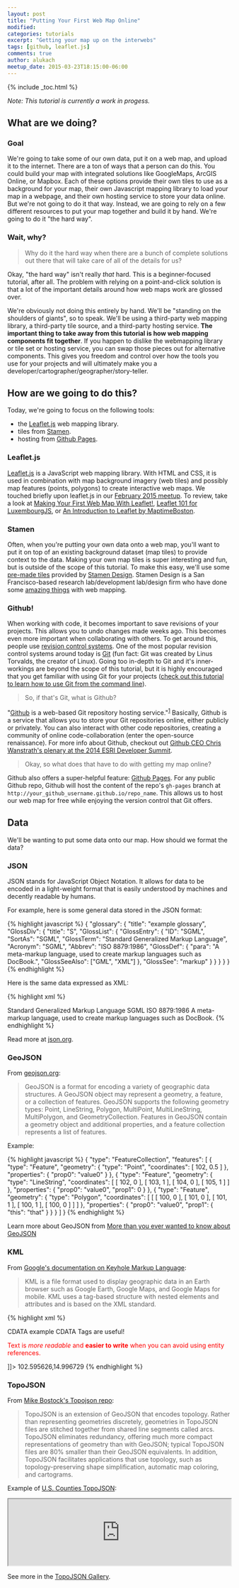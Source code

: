 ```yaml
---
layout: post
title: "Putting Your First Web Map Online"
modified:
categories: tutorials
excerpt: "Getting your map up on the interwebs"
tags: [github, leaflet.js]
comments: true
author: alukach
meetup_date: 2015-03-23T18:15:00-06:00
---
```


{% include _toc.html %}

_Note: This tutorial is currently a work in progess._

## What are we doing?

### Goal

We're going to take some of our own data, put it on a web map, and upload it to the internet. There are a ton of ways that a person can do this. You could build your map with integrated solutions like GoogleMaps, ArcGIS Online, or Mapbox. Each of these options provide their own tiles to use as a background for your map, their own Javascript mapping library to load your map in a webpage, and their own hosting service to store your data online. But we're not going to do it that way. Instead, we are going to rely on a few different resources to put your map together and build it by hand. We're going to do it "the hard way".

### Wait, why?

> Why do it the hard way when there are a bunch of complete solutions out there that will take care of all of the details for us?

Okay, "the hard way" isn't really _that_ hard. This is a beginner-focused tutorial, after all. The problem with relying on a point-and-click solution is that a lot of the important details around how web maps work are glossed over.

We're obviously not doing this entirely by hand. We'll be "standing on the shoulders of giants", so to speak. We'll be using a third-party web mapping library, a third-party tile source, and a third-party hosting service. **The important thing to take away from this tutorial is how web mapping components fit together**. If you happen to dislike the webmapping library or tile set or hosting service, you can swap those pieces out for alternative components. This gives you freedom and control over how the tools you use for your projects and will ultimately make you a developer/cartographer/geographer/story-teller.

## How are we going to do this?

Today, we're going to focus on the following tools:

* the [Leaflet.js] web mapping library.
* tiles from [Stamen][stamen tiles].
* hosting from [Github Pages].

### Leaflet.js

[Leaflet.js] is a JavaScript web mapping library. With HTML and CSS, it is used in combination with map background imagery (web tiles) and possibly map features (points, polygons) to create interactive web maps. We touched briefly upon leaflet.js in our [February 2015 meetup](http://maptimecalgary.github.io/meetups/2015/02/08/first-meetup/). To review, take a look at [Making Your First Web Map With Leaflet!](http://lyzidiamond.com/nacis-talk/#1), [Leaflet 101 for LuxembourgJS](http://luxembourgjs.github.io/leaflet-demo/), or [An Introduction to Leaflet by MaptimeBoston](http://maptimeboston.github.io/leaflet-intro/).

### Stamen

Often, when you're putting your own data onto a web map, you'll want to put it on top of an existing background dataset (map tiles) to provide context to the data. Making your own map tiles is super interesting and fun, but is outside of the scope of this tutorial. To make this easy, we'll use some [pre-made tiles][stamen tiles] provided by [Stamen Design]. Stamen Design is a San Francisco-based research lab/development lab/design firm who have done some [amazing things](http://prettymaps.stamen.com/) with web mapping.

### Github!

When working with code, it becomes important to save revisions of your projects. This allows you to undo changes made weeks ago.  This becomes even more important when collaborating with others. To get around this, people use [revision control systems](http://en.wikipedia.org/wiki/Revision_control). One of the most popular revision control systems around today is [Git](http://en.wikipedia.org/wiki/Git_software) (fun fact: Git was created by Linus Torvalds, the creator of Linux). Going too in-depth to Git and it's inner-workings are beyond the scope of this tutorial, but it is highly encouraged that you get familiar with using Git for your projects ([check out this tutorial to learn how to use Git from the command line](https://try.github.io/levels/)).

> So, if that's Git, what is Github?

"[Github] is a web-based Git repository hosting service."<sup>[1](http://en.wikipedia.org/wiki/GitHub)</sup> Basically, Github is a service that allows you to store your Git repositories online, either publicly or privately. You can also interact with other code repositories, creating a community of online code-collaboration (enter the open-source renaissance).  For more info about Github, checkout out [Github CEO Chris Wanstrath's plenary at the 2014 ESRI Developer Summit](http://video.esri.com/watch/3223/github-ceo).

> Okay, so what does that have to do with getting my map online?

Github also offers a super-helpful feature: [Github Pages]. For any public Github repo, Github will host the content of the repo's `gh-pages` branch at `http://your_github_username.github.io/repo_name`. This allows us to host our web map for free while enjoying the version control that Git offers.

## Data

We'll be wanting to put some data onto our map. How should we format the data?

### JSON

JSON stands for JavaScript Object Notation. It allows for data to be encoded in a light-weight format that is easily understood by machines and decently readable by humans.

For example, here is some general data stored in the JSON format:

{% highlight javascript %}
{
  "glossary": {
    "title": "example glossary",
    "GlossDiv": {
      "title": "S",
      "GlossList": {
        "GlossEntry": {
          "ID": "SGML",
          "SortAs": "SGML",
          "GlossTerm": "Standard Generalized Markup Language",
          "Acronym": "SGML",
          "Abbrev": "ISO 8879:1986",
          "GlossDef": {
            "para": "A meta-markup language, used to create markup languages such as DocBook.",
            "GlossSeeAlso": ["GML", "XML"]
          },
          "GlossSee": "markup"
        }
      }
    }
  }
}
{% endhighlight %}

Here is the same data expressed as XML:


{% highlight xml %}
<!DOCTYPE glossary PUBLIC "-//OASIS//DTD DocBook V3.1//EN">
 <glossary><title>example glossary</title>
  <GlossDiv><title>S</title>
   <GlossList>
    <GlossEntry ID="SGML" SortAs="SGML">
     <GlossTerm>Standard Generalized Markup Language</GlossTerm>
     <Acronym>SGML</Acronym>
     <Abbrev>ISO 8879:1986</Abbrev>
     <GlossDef>
      <para>A meta-markup language, used to create markup
languages such as DocBook.</para>
      <GlossSeeAlso OtherTerm="GML">
      <GlossSeeAlso OtherTerm="XML">
     </GlossDef>
     <GlossSee OtherTerm="markup">
    </GlossEntry>
   </GlossList>
  </GlossDiv>
 </glossary>
{% endhighlight %}


Read more at [json.org](http://json.org/example).

### GeoJSON

From [geojson.org](http://geojson.org/geojson-spec.html):

> GeoJSON is a format for encoding a variety of geographic data structures. A GeoJSON object may represent a geometry, a feature, or a collection of features. GeoJSON supports the following geometry types: Point, LineString, Polygon, MultiPoint, MultiLineString, MultiPolygon, and GeometryCollection. Features in GeoJSON contain a geometry object and additional properties, and a feature collection represents a list of features.

Example:

{% highlight javascript %}
{
    "type": "FeatureCollection",
    "features": [
        {
            "type": "Feature",
            "geometry": {
                "type": "Point",
                "coordinates": [
                    102,
                    0.5
                ]
            },
            "properties": {
                "prop0": "value0"
            }
        },
        {
            "type": "Feature",
            "geometry": {
                "type": "LineString",
                "coordinates": [
                    [
                        102,
                        0
                    ],
                    [
                        103,
                        1
                    ],
                    [
                        104,
                        0
                    ],
                    [
                        105,
                        1
                    ]
                ]
            },
            "properties": {
                "prop0": "value0",
                "prop1": 0
            }
        },
        {
            "type": "Feature",
            "geometry": {
                "type": "Polygon",
                "coordinates": [
                    [
                        [
                            100,
                            0
                        ],
                        [
                            101,
                            0
                        ],
                        [
                            101,
                            1
                        ],
                        [
                            100,
                            1
                        ],
                        [
                            100,
                            0
                        ]
                    ]
                ]
            },
            "properties": {
                "prop0": "value0",
                "prop1": {
                    "this": "that"
                }
            }
        }
    ]
}
{% endhighlight %}

Learn more about GeoJSON from [More than you ever wanted to know about GeoJSON](http://www.macwright.org/2015/03/23/geojson-second-bite.html)

### KML

From [Google's documentation on Keyhole Markup Language](https://developers.google.com/kml/documentation/kml_tut):

> KML is a file format used to display geographic data in an Earth browser such as Google Earth, Google Maps, and Google Maps for mobile. KML uses a tag-based structure with nested elements and attributes and is based on the XML standard.

{% highlight xml %}
<?xml version="1.0" encoding="UTF-8"?>
<kml xmlns="http://www.opengis.net/kml/2.2">
  <Document>
    <Placemark>
      <name>CDATA example</name>
      <description>
        <![CDATA[
          <h1>CDATA Tags are useful!</h1>
          <p><font color="red">Text is <i>more readable</i> and
          <b>easier to write</b> when you can avoid using entity
          references.</font></p>
        ]]>
      </description>
      <Point>
        <coordinates>102.595626,14.996729</coordinates>
      </Point>
    </Placemark>
  </Document>
</kml>
{% endhighlight %}

### TopoJSON

From [Mike Bostock's Topojson repo](https://github.com/mbostock/topojson):

> TopoJSON is an extension of GeoJSON that encodes topology. Rather than representing geometries discretely, geometries in TopoJSON files are stitched together from shared line segments called arcs. TopoJSON eliminates redundancy, offering much more compact representations of geometry than with GeoJSON; typical TopoJSON files are 80% smaller than their GeoJSON equivalents. In addition, TopoJSON facilitates applications that use topology, such as topology-preserving shape simplification, automatic map coloring, and cartograms.

Example of [U.S. Counties TopoJSON](http://bl.ocks.org/mbostock/4122298):

<iframe src="http://bl.ocks.org/mbostock/raw/4122298/" width="100%"></iframe>

See more in the [TopoJSON Gallery](https://github.com/mbostock/topojson/wiki/Gallery).

[leaflet.js]: http://leafletjs.com/
[stamen design]: http://stamen.com
[stamen tiles]: http://maps.stamen.com/
[github]: http://github.com
[github pages]: https://pages.github.com/
